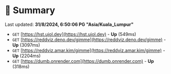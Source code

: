# 📖 Summary
Last updated: **31/8/2024, 6:50:06 PG "Asia/Kuala_Lumpur"**

- `GET` [https://hst.ujol.dev](https://hst.ujol.dev) - **Up** (549ms)
- `GET` [https://reddviz.deno.dev/gimme](https://reddviz.deno.dev/gimme) - **Up** (3097ms)
- `GET` [https://reddviz.amar.kim/gimme](https://reddviz.amar.kim/gimme) - **Up** (2204ms)
- `GET` [https://dumb.onrender.com](https://dumb.onrender.com) - **Up** (318ms)

